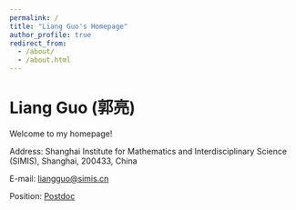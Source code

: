 ```yaml
---
permalink: /
title: "Liang Guo's Homepage"
author_profile: true
redirect_from: 
  - /about/
  - /about.html
---
```



# **Liang Guo (郭亮)**

Welcome to my homepage!

Address: Shanghai Institute for Mathematics and Interdisciplinary Science (SIMIS), Shanghai, 200433, China

E-mail: liangguo@simis.cn 

Position: [Postdoc](https://www.simis.cn/liang-guo/)

